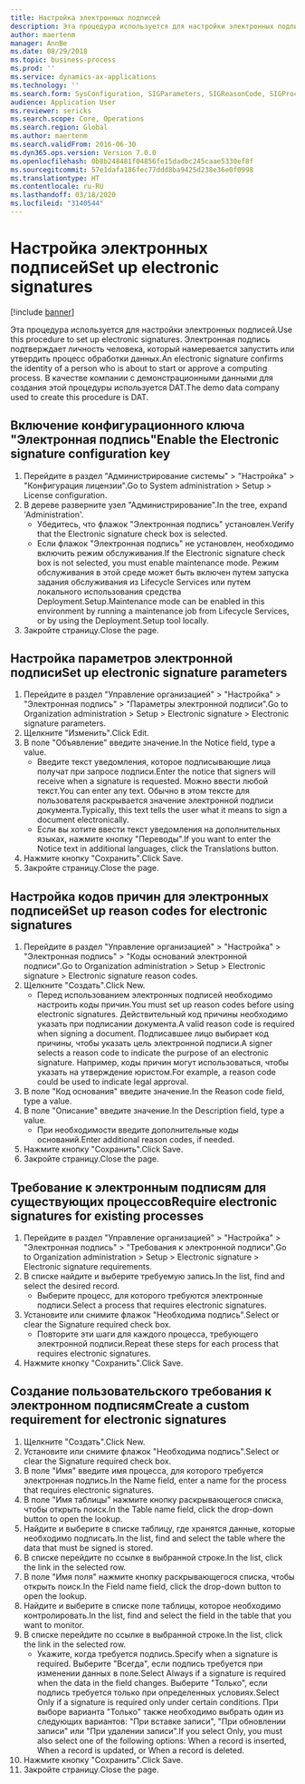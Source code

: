 ```yaml
---
title: Настройка электронных подписей
description: Эта процедура используется для настройки электронных подписей.
author: maertenm
manager: AnnBe
ms.date: 08/29/2018
ms.topic: business-process
ms.prod: ''
ms.service: dynamics-ax-applications
ms.technology: ''
ms.search.form: SysConfiguration, SIGParameters, SIGReasonCode, SIGProcSetup
audience: Application User
ms.reviewer: sericks
ms.search.scope: Core, Operations
ms.search.region: Global
ms.author: maertenm
ms.search.validFrom: 2016-06-30
ms.dyn365.ops.version: Version 7.0.0
ms.openlocfilehash: 0b8b248481f04856fe15dadbc245caae5330ef8f
ms.sourcegitcommit: 57e1dafa186fec77ddd8ba9425d238e36e0f0998
ms.translationtype: HT
ms.contentlocale: ru-RU
ms.lasthandoff: 03/18/2020
ms.locfileid: "3140544"
---
```

# <a name="set-up-electronic-signatures"></a><span data-ttu-id="6be7b-103">Настройка электронных подписей</span><span class="sxs-lookup"><span data-stu-id="6be7b-103">Set up electronic signatures</span></span>

[!include [banner](../../includes/banner.md)]

<span data-ttu-id="6be7b-104">Эта процедура используется для настройки электронных подписей.</span><span class="sxs-lookup"><span data-stu-id="6be7b-104">Use this procedure to set up electronic signatures.</span></span> <span data-ttu-id="6be7b-105">Электронная подпись подтверждает личность человека, который намеревается запустить или утвердить процесс обработки данных.</span><span class="sxs-lookup"><span data-stu-id="6be7b-105">An electronic signature confirms the identity of a person who is about to start or approve a computing process.</span></span> <span data-ttu-id="6be7b-106">В качестве компании с демонстрационными данными для создания этой процедуры используется DAT.</span><span class="sxs-lookup"><span data-stu-id="6be7b-106">The demo data company used to create this procedure is DAT.</span></span>


## <a name="enable-the-electronic-signature-configuration-key"></a><span data-ttu-id="6be7b-107">Включение конфигурационного ключа "Электронная подпись"</span><span class="sxs-lookup"><span data-stu-id="6be7b-107">Enable the Electronic signature configuration key</span></span>
1. <span data-ttu-id="6be7b-108">Перейдите в раздел "Администрирование системы" > "Настройка" > "Конфигурация лицензии".</span><span class="sxs-lookup"><span data-stu-id="6be7b-108">Go to System administration > Setup > License configuration.</span></span>
2. <span data-ttu-id="6be7b-109">В дереве разверните узел "Администрирование".</span><span class="sxs-lookup"><span data-stu-id="6be7b-109">In the tree, expand 'Administration'.</span></span>
    * <span data-ttu-id="6be7b-110">Убедитесь, что флажок "Электронная подпись" установлен.</span><span class="sxs-lookup"><span data-stu-id="6be7b-110">Verify that the Electronic signature check box is selected.</span></span>  
    * <span data-ttu-id="6be7b-111">Если флажок "Электронная подпись" не установлен, необходимо включить режим обслуживания.</span><span class="sxs-lookup"><span data-stu-id="6be7b-111">If the Electronic signature check box is not selected, you must enable maintenance mode.</span></span> <span data-ttu-id="6be7b-112">Режим обслуживания в этой среде может быть включен путем запуска задания обслуживания из Lifecycle Services или путем локального использования средства Deployment.Setup.</span><span class="sxs-lookup"><span data-stu-id="6be7b-112">Maintenance mode can be enabled in this environment by running a maintenance job from Lifecycle Services, or by using the Deployment.Setup tool locally.</span></span>  
3. <span data-ttu-id="6be7b-113">Закройте страницу.</span><span class="sxs-lookup"><span data-stu-id="6be7b-113">Close the page.</span></span>

## <a name="set-up-electronic-signature-parameters"></a><span data-ttu-id="6be7b-114">Настройка параметров электронной подписи</span><span class="sxs-lookup"><span data-stu-id="6be7b-114">Set up electronic signature parameters</span></span>
1. <span data-ttu-id="6be7b-115">Перейдите в раздел "Управление организацией" > "Настройка" > "Электронная подпись" > "Параметры электронной подписи".</span><span class="sxs-lookup"><span data-stu-id="6be7b-115">Go to Organization administration > Setup > Electronic signature > Electronic signature parameters.</span></span>
2. <span data-ttu-id="6be7b-116">Щелкните "Изменить".</span><span class="sxs-lookup"><span data-stu-id="6be7b-116">Click Edit.</span></span>
3. <span data-ttu-id="6be7b-117">В поле "Объявление" введите значение.</span><span class="sxs-lookup"><span data-stu-id="6be7b-117">In the Notice field, type a value.</span></span>
    * <span data-ttu-id="6be7b-118">Введите текст уведомления, которое подписывающие лица получат при запросе подписи.</span><span class="sxs-lookup"><span data-stu-id="6be7b-118">Enter the notice that signers will receive when a signature is requested.</span></span> <span data-ttu-id="6be7b-119">Можно ввести любой текст.</span><span class="sxs-lookup"><span data-stu-id="6be7b-119">You can enter any text.</span></span> <span data-ttu-id="6be7b-120">Обычно в этом тексте для пользователя раскрывается значение электронной подписи документа.</span><span class="sxs-lookup"><span data-stu-id="6be7b-120">Typically, this text tells the user what it means to sign a document electronically.</span></span>  
    * <span data-ttu-id="6be7b-121">Если вы хотите ввести текст уведомления на дополнительных языках, нажмите кнопку "Переводы".</span><span class="sxs-lookup"><span data-stu-id="6be7b-121">If you want to enter the Notice text in additional languages, click the Translations button.</span></span>  
4. <span data-ttu-id="6be7b-122">Нажмите кнопку "Сохранить".</span><span class="sxs-lookup"><span data-stu-id="6be7b-122">Click Save.</span></span>
5. <span data-ttu-id="6be7b-123">Закройте страницу.</span><span class="sxs-lookup"><span data-stu-id="6be7b-123">Close the page.</span></span>

## <a name="set-up-reason-codes-for-electronic-signatures"></a><span data-ttu-id="6be7b-124">Настройка кодов причин для электронных подписей</span><span class="sxs-lookup"><span data-stu-id="6be7b-124">Set up reason codes for electronic signatures</span></span>
1. <span data-ttu-id="6be7b-125">Перейдите в раздел "Управление организацией" > "Настройка" > "Электронная подпись" > "Коды оснований электронной подписи".</span><span class="sxs-lookup"><span data-stu-id="6be7b-125">Go to Organization administration > Setup > Electronic signature > Electronic signature reason codes.</span></span>
2. <span data-ttu-id="6be7b-126">Щелкните "Создать".</span><span class="sxs-lookup"><span data-stu-id="6be7b-126">Click New.</span></span>
    * <span data-ttu-id="6be7b-127">Перед использованием электронных подписей необходимо настроить коды причин.</span><span class="sxs-lookup"><span data-stu-id="6be7b-127">You must set up reason codes before using electronic signatures.</span></span> <span data-ttu-id="6be7b-128">Действительный код причины необходимо указать при подписании документа.</span><span class="sxs-lookup"><span data-stu-id="6be7b-128">A valid reason code is required when signing a document.</span></span>     <span data-ttu-id="6be7b-129">Подписавшее лицо выбирает код причины, чтобы указать цель электронной подписи.</span><span class="sxs-lookup"><span data-stu-id="6be7b-129">A signer selects a reason code to indicate the purpose of an electronic signature.</span></span> <span data-ttu-id="6be7b-130">Например, коды причин могут использоваться, чтобы указать на утверждение юристом.</span><span class="sxs-lookup"><span data-stu-id="6be7b-130">For example, a reason code could be used to indicate legal approval.</span></span>  
3. <span data-ttu-id="6be7b-131">В поле "Код основания" введите значение.</span><span class="sxs-lookup"><span data-stu-id="6be7b-131">In the Reason code field, type a value.</span></span>
4. <span data-ttu-id="6be7b-132">В поле "Описание" введите значение.</span><span class="sxs-lookup"><span data-stu-id="6be7b-132">In the Description field, type a value.</span></span>
    * <span data-ttu-id="6be7b-133">При необходимости введите дополнительные коды оснований.</span><span class="sxs-lookup"><span data-stu-id="6be7b-133">Enter additional reason codes, if needed.</span></span>  
5. <span data-ttu-id="6be7b-134">Нажмите кнопку "Сохранить".</span><span class="sxs-lookup"><span data-stu-id="6be7b-134">Click Save.</span></span>
6. <span data-ttu-id="6be7b-135">Закройте страницу.</span><span class="sxs-lookup"><span data-stu-id="6be7b-135">Close the page.</span></span>

## <a name="require-electronic-signatures-for-existing-processes"></a><span data-ttu-id="6be7b-136">Требование к электронным подписям для существующих процессов</span><span class="sxs-lookup"><span data-stu-id="6be7b-136">Require electronic signatures for existing processes</span></span>
1. <span data-ttu-id="6be7b-137">Перейдите в раздел "Управление организацией" > "Настройка" > "Электронная подпись" > "Требования к электронной подписи".</span><span class="sxs-lookup"><span data-stu-id="6be7b-137">Go to Organization administration > Setup > Electronic signature > Electronic signature requirements.</span></span>
2. <span data-ttu-id="6be7b-138">В списке найдите и выберите требуемую запись.</span><span class="sxs-lookup"><span data-stu-id="6be7b-138">In the list, find and select the desired record.</span></span>
    * <span data-ttu-id="6be7b-139">Выберите процесс, для которого требуются электронные подписи.</span><span class="sxs-lookup"><span data-stu-id="6be7b-139">Select a process that requires electronic signatures.</span></span>  
3. <span data-ttu-id="6be7b-140">Установите или снимите флажок "Необходима подпись".</span><span class="sxs-lookup"><span data-stu-id="6be7b-140">Select or clear the Signature required check box.</span></span>
    * <span data-ttu-id="6be7b-141">Повторите эти шаги для каждого процесса, требующего электронной подписи.</span><span class="sxs-lookup"><span data-stu-id="6be7b-141">Repeat these steps for each process that requires electronic signatures.</span></span>  
4. <span data-ttu-id="6be7b-142">Нажмите кнопку "Сохранить".</span><span class="sxs-lookup"><span data-stu-id="6be7b-142">Click Save.</span></span>

## <a name="create-a-custom-requirement-for-electronic-signatures"></a><span data-ttu-id="6be7b-143">Создание пользовательского требования к электронном подписям</span><span class="sxs-lookup"><span data-stu-id="6be7b-143">Create a custom requirement for electronic signatures</span></span>
1. <span data-ttu-id="6be7b-144">Щелкните "Создать".</span><span class="sxs-lookup"><span data-stu-id="6be7b-144">Click New.</span></span>
2. <span data-ttu-id="6be7b-145">Установите или снимите флажок "Необходима подпись".</span><span class="sxs-lookup"><span data-stu-id="6be7b-145">Select or clear the Signature required check box.</span></span>
3. <span data-ttu-id="6be7b-146">В поле "Имя" введите имя процесса, для которого требуется электронная подпись.</span><span class="sxs-lookup"><span data-stu-id="6be7b-146">In the Name field, enter a name for the process that requires electronic signatures.</span></span>
4. <span data-ttu-id="6be7b-147">В поле "Имя таблицы" нажмите кнопку раскрывающегося списка, чтобы открыть поиск.</span><span class="sxs-lookup"><span data-stu-id="6be7b-147">In the Table name field, click the drop-down button to open the lookup.</span></span>
5. <span data-ttu-id="6be7b-148">Найдите и выберите в списке таблицу, где хранятся данные, которые необходимо подписать.</span><span class="sxs-lookup"><span data-stu-id="6be7b-148">In the list, find and select the table where the data that must be signed is stored.</span></span>
6. <span data-ttu-id="6be7b-149">В списке перейдите по ссылке в выбранной строке.</span><span class="sxs-lookup"><span data-stu-id="6be7b-149">In the list, click the link in the selected row.</span></span>
7. <span data-ttu-id="6be7b-150">В поле "Имя поля" нажмите кнопку раскрывающегося списка, чтобы открыть поиск.</span><span class="sxs-lookup"><span data-stu-id="6be7b-150">In the Field name field, click the drop-down button to open the lookup.</span></span>
8. <span data-ttu-id="6be7b-151">Найдите и выберите в списке поле таблицы, которое необходимо контролировать.</span><span class="sxs-lookup"><span data-stu-id="6be7b-151">In the list, find and select the field in the table that you want to monitor.</span></span>
9. <span data-ttu-id="6be7b-152">В списке перейдите по ссылке в выбранной строке.</span><span class="sxs-lookup"><span data-stu-id="6be7b-152">In the list, click the link in the selected row.</span></span>
    * <span data-ttu-id="6be7b-153">Укажите, когда требуется подпись.</span><span class="sxs-lookup"><span data-stu-id="6be7b-153">Specify when a signature is required.</span></span>     <span data-ttu-id="6be7b-154">Выберите "Всегда", если подпись требуется при изменении данных в поле.</span><span class="sxs-lookup"><span data-stu-id="6be7b-154">Select Always if a signature is required when the data in the field changes.</span></span>     <span data-ttu-id="6be7b-155">Выберите "Только", если подпись требуется только при определенных условиях.</span><span class="sxs-lookup"><span data-stu-id="6be7b-155">Select Only if a signature is required only under certain conditions.</span></span> <span data-ttu-id="6be7b-156">При выборе варианта "Только" также необходимо выбрать один из следующих вариантов: "При вставке записи", "При обновлении записи" или "При удалении записи".</span><span class="sxs-lookup"><span data-stu-id="6be7b-156">If you select Only, you must also select one of the following options: When a record is inserted, When a record is updated, or When a record is deleted.</span></span>  
10. <span data-ttu-id="6be7b-157">Нажмите кнопку "Сохранить".</span><span class="sxs-lookup"><span data-stu-id="6be7b-157">Click Save.</span></span>
11. <span data-ttu-id="6be7b-158">Закройте страницу.</span><span class="sxs-lookup"><span data-stu-id="6be7b-158">Close the page.</span></span>

